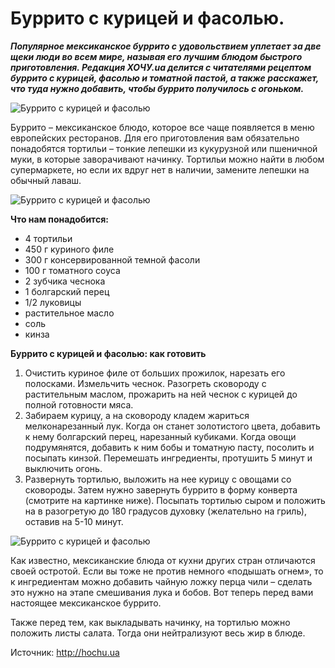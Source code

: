 # Буррито с курицей и фасолью.
_**Популярное мексиканское буррито с удовольствием уплетает за две щеки люди во всем мире, называя его лучшим блюдом быстрого приготовления. Редакция ХОЧУ.ua делится с читателями рецептом буррито с курицей, фасолью и томатной пастой, а также расскажет, что туда нужно добавить, чтобы буррито получилось с огоньком.**_

![Буррито с курицей и фасолью](/images/Kulinar/Salad/buritto_kurica_fasol_01.jpg 'Буррито с курицей и фасолью')

Буррито – мексиканское блюдо, которое все чаще появляется в меню европейских ресторанов. Для его приготовления вам обязательно понадобятся тортильи – тонкие лепешки из кукурузной или пшеничной муки, в которые заворачивают начинку. Тортильи можно найти в любом супермаркете, но если их вдруг нет в наличии, замените лепешки на обычный лаваш.

![Буррито с курицей и фасолью](/images/Kulinar/Salad/buritto_kurica_fasol_02.jpg 'Буррито с курицей и фасолью')

**Что нам понадобится:**

- 4 тортильи
- 450 г куриного филе
- 300 г консервированной темной фасоли
- 100 г томатного соуса
- 2 зубчика чеснока
- 1 болгарский перец
- 1/2 луковицы
- растительное масло
- соль
- кинза

**Буррито с курицей и фасолью: как готовить**

1. Очистить куриное филе от больших прожилок, нарезать его полосками. Измельчить чеснок. Разогреть сковороду с растительным маслом, прожарить на ней чеснок с курицей до полной готовности мяса.
2. Забираем курицу, а на сковороду кладем жариться мелконарезанный лук. Когда он станет золотистого цвета, добавить к нему болгарский перец, нарезанный кубиками. Когда овощи подрумянятся, добавить к ним бобы и томатную пасту, посолить и посыпать кинзой. Перемешать ингредиенты, протушить 5 минут и выключить огонь.
3. Развернуть тортилью, выложить на нее курицу с овощами со сковороды. Затем нужно завернуть буррито в форму конверта (смотрите на картинке ниже). Посыпать тортилью сыром и положить на в разогретую до 180 градусов духовку (желательно на гриль), оставив на 5-10 минут.

![Буррито с курицей и фасолью](/images/Kulinar/Salad/buritto_kurica_fasol_03.jpg 'Буррито с курицей и фасолью')

Как известно, мексиканские блюда от кухни других стран отличаются своей остротой. Если вы тоже не против немного «подышать огнем», то к ингредиентам можно добавить чайную ложку перца чили – сделать это нужно на этапе смешивания лука и бобов. Вот теперь перед вами настоящее мексиканское буррито.

Также перед тем, как выкладывать начинку, на тортилью можно положить листы салата. Тогда они нейтрализуют весь жир в блюде.

Источник: http://hochu.ua
